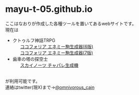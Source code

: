 # mayu-t-05.github.io

ここはなおりが作成した各種ツールを置いてあるwebサイトです。<br>
  現在は
    <ul>
      <li>クトゥルフ神話TRPG
        <ul><a href="coc/enemy_6th.html">ココフォリア エネミー駒生成器(6版)</a></ul>
        <ul><a href="coc/enemy_7th.html">ココフォリア エネミー駒生成器(7版)</a></ul>
      </li>
      <li>歯車の塔の探空士
        <ul><a href="sky/sky_cp.html">スカイノーツ チャパレ生成機</a></ul>      
      </li>
    </ul>
が利用可能です。<br>
連絡はtwitter(現X)まで→<a href="https://x.com/omnivorous_cain">@omnivorous_cain</a></div>
